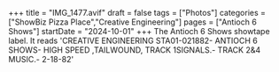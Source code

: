 +++
title = "IMG_1477.avif"
draft = false
tags = ["Photos"]
categories = ["ShowBiz Pizza Place","Creative Engineering"]
pages = ["Antioch 6 Shows"]
startDate = "2024-10-01"
+++
The Antioch 6 Shows showtape label. It reads 'CREATIVE ENGINEERING STA01-021882- ANTIOCH 6 SHOWS- HIGH SPEED ,TAILWOUND, TRACK 1SIGNALS.- TRACK 2&4 MUSIC.- 2-18-82'
